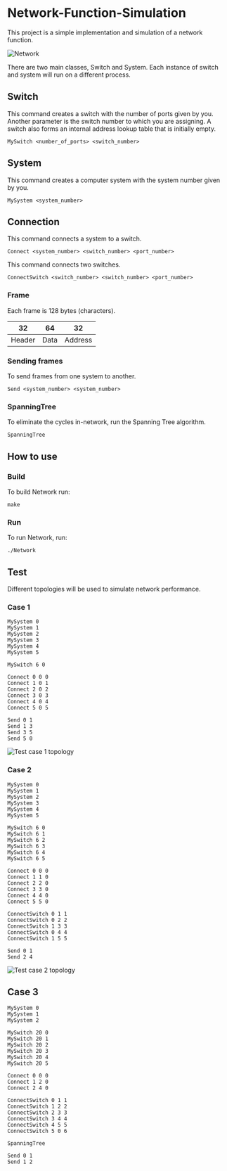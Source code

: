 # Network-Function-Simulation

This project is a simple implementation and simulation of a network function.

![Network](./img/Network.png)

There are two main classes, Switch and System. Each instance of switch and system will run on a different process.

## Switch

This command creates a switch with the number of ports given by you. Another parameter is the switch number to which you are assigning. A switch also forms an internal address lookup table that is initially empty.

```
MySwitch <number_of_ports> <switch_number>
```

## System

This command creates a computer system with the system number given by you.

```
MySystem <system_number>
```

## Connection

This command connects a system to a switch.

```
Connect <system_number> <switch_number> <port_number>
```

This command connects two switches.

```
ConnectSwitch <switch_number> <switch_number> <port_number>
```

### Frame

Each frame is 128 bytes (characters).

|   32   |  64  |    32   |
|:------:|:----:|:-------:|
| Header | Data | Address |

### Sending frames

To send frames from one system to another.

```
Send <system_number> <system_number>
```

### SpanningTree

To eliminate the cycles in-network, run the Spanning Tree algorithm.

```
SpanningTree
```

## How to use

### Build

To build Network run:

```
make
```

### Run

To run Network, run:

```
./Network
```

## Test

Different topologies will be used to simulate network performance.

### Case 1

```
MySystem 0
MySystem 1
MySystem 2
MySystem 3
MySystem 4
MySystem 5

MySwitch 6 0

Connect 0 0 0
Connect 1 0 1
Connect 2 0 2
Connect 3 0 3
Connect 4 0 4
Connect 5 0 5

Send 0 1
Send 1 3
Send 3 5
Send 5 0
```

![Test case 1 topology](./img/test_case_1_topology.png)

### Case 2

```
MySystem 0
MySystem 1
MySystem 2
MySystem 3
MySystem 4
MySystem 5

MySwitch 6 0
MySwitch 6 1
MySwitch 6 2
MySwitch 6 3
MySwitch 6 4
MySwitch 6 5

Connect 0 0 0
Connect 1 1 0
Connect 2 2 0
Connect 3 3 0
Connect 4 4 0
Connect 5 5 0

ConnectSwitch 0 1 1
ConnectSwitch 0 2 2
ConnectSwitch 1 3 3
ConnectSwitch 0 4 4
ConnectSwitch 1 5 5

Send 0 1
Send 2 4
```

![Test case 2 topology](./img/test_case_2_topology.png)

## Case 3

```
MySystem 0
MySystem 1
MySystem 2

MySwitch 20 0
MySwitch 20 1
MySwitch 20 2
MySwitch 20 3
MySwitch 20 4
MySwitch 20 5

Connect 0 0 0
Connect 1 2 0
Connect 2 4 0

ConnectSwitch 0 1 1
ConnectSwitch 1 2 2
ConnectSwitch 2 3 3
ConnectSwitch 3 4 4
ConnectSwitch 4 5 5
ConnectSwitch 5 0 6

SpanningTree

Send 0 1
Send 1 2
```
